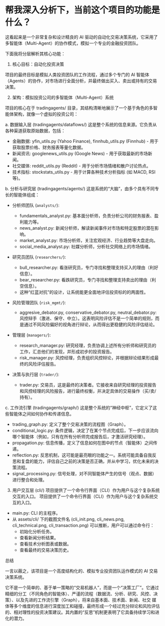 # 帮我深入分析下，当前这个项目的功能是什么？

这看起来是一个非常复杂和设计精良的 AI 驱动的自动化交易决策系统，它采用了多智能体（Multi-Agent）的协作模式，模拟一个专业的金融投资团队。

下面我将分层解析其核心功能：

1. 核心目标：自动化投资决策

项目的最终目标是模拟人类投资团队的工作流程，通过多个专门的 AI 智能体（Agents）的协作，对市场进行全面分析，并最终做出买入、卖出或持有的交易决策。

2. 架构：模拟投资公司的多智能体（Multi-Agent）系统

项目的核心在于 tradingagents/ 目录，其结构清晰地展示了一个基于角色的多智能体架构，就像一个虚拟的投资公司：

a. 数据输入层 (tradingagents/dataflows/)
这是整个系统的信息来源。它负责从各种渠道获取原始数据，包括：
- 金融数据: yfin_utils.py (Yahoo Finance), finnhub_utils.py (Finnhub) - 用于获取股票价格、财务报表等量化数据。
- 新闻资讯: googlenews_utils.py (Google News) - 用于获取最新的市场新闻。
- 社交媒体: reddit_utils.py (Reddit) - 用于分析市场情绪和散户讨论热点。
- 技术指标: stockstats_utils.py - 用于计算各种技术分析指标 (如 MACD, RSI 等)。

b. 分析与研究层 (tradingagents/agents/)
这是系统的“大脑”，由多个具有不同专长的智能体组成：

- 分析师团队 (`analysts/`):
    - fundamentals_analyst.py: 基本面分析师，负责分析公司的财务报表、盈利能力等。
    - news_analyst.py: 新闻分析师，解读新闻事件对市场和特定股票的潜在影响。
    - market_analyst.py: 市场分析师，关注宏观经济、行业趋势等大盘走向。
    - social_media_analyst.py: 社媒分析师，分析社交网络上的市场情绪。

- 研究员团队 (`researchers/`):
    - bull_researcher.py: 看涨研究员，专门寻找和整理支持买入的理由（利好信息）。
    - bear_researcher.py: 看跌研究员，专门寻找和整理支持卖出的理由（利空信息）。
    - 这种“红蓝对抗”的设计，让系统能更全面地评估投资标的的两面性。

- 风险管理团队 (`risk_mgmt/`):
    - aggresive_debator.py, conservative_debator.py, neutral_debator.py: 风控辩手（激进、保守、中立）。这表明风险评估不是一个简单的规则，而是通过不同风险偏好的视角进行辩论，从而得出更稳健的风险评估结论。

- 管理层 (`managers/`):
    - research_manager.py: 研究经理，负责协调上述所有分析师和研究员的工作，汇总他们的发现，并形成初步的投资报告。
    - risk_manager.py: 风控经理，负责组织风控辩论，并根据辩论结果形成最终的风险评估报告。

- 决策与执行层 (`trader/`):
    - trader.py: 交易员，这是最终的决策者。它接收来自研究经理的投资报告和风控经理的风险报告，进行最终权衡，并决定具体的交易操作（买/卖/持有）。

c. 工作流引擎 (tradingagents/graph/)
这是整个系统的“神经中枢”，它定义了这些智能体之间如何协作和传递信息。
- trading_graph.py: 定义了整个交易决策的流程图（Graph）。
- conditional_logic.py: 条件逻辑，决定了在某个节点完成后，下一步应该流向哪个智能体（例如，只有在所有分析师完成报告后，才激活研究经理）。
- propagation.py: 信息传播，定义了信息如何在图中的节点（智能体）之间传递。
- reflection.py: 反思机制，这可能是最亮眼的功能之一。系统可能具备自我反思和复盘的能力，评估自己之前的决策是否正确，并从中学习，优化未来的决策流程。
- signal_processing.py: 信号处理，对不同智能体产生的信号（观点、数据）进行整合和处理。

3. 用户交互层 (cli/)
   项目提供了一个命令行界面（CLI）作为用户与这个复杂系统交互的入口。
   项目提供了一个命令行界面（CLI）作为用户与这个复杂系统交互的入口。
- main.py: CLI 的主程序。
- 从 assets/cli/ 下的截图文件名 (cli_init.png, cli_news.png, cli_technical.png, cli_transaction.png) 可以推断，用户可以通过命令行：
    - 初始化分析任务。
    - 查看新闻分析结果。
    - 查看技术分析图表或数据。
    - 查看最终的交易决策历史。

总结

一言以蔽之，该项目是一个高度结构化的、模拟专业投资团队运作模式的 AI 交易决策系统。

它不是一个简单的、基于单一策略的“交易机器人”，而是一个“决策工厂”。它通过精细的分工（不同角色的智能体）、严谨的流程（数据流、分析、研究、风控、决策）、以及先进的工作流引擎（Graph），将来自基本面、技术面、新闻、社交
媒体等多个维度的信息进行深度加工和碰撞，最终形成一个经过充分辩论和风险评估的、相对理性的投资决策建议。其内置的“反思”机制更表明了它具备持续学习和进化的潜力。


